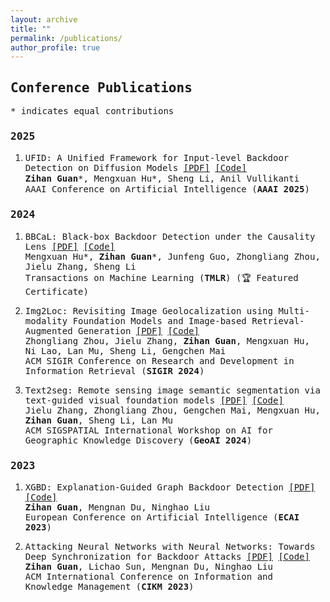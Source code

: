 ```yaml
---
layout: archive
title: ""
permalink: /publications/
author_profile: true
---
```

## <span style="font-family: 'Monaco', 'Consolas', 'Lucida Console', monospace; ;"> Conference Publications </span>
<span style="font-family: 'Monaco', 'Consolas', 'Lucida Console', monospace; font-size: 14px;"> \* indicates equal contributions </span>

### <span style="font-family: 'Monaco', 'Consolas', 'Lucida Console', monospace;">2025 </span>
1. <span style="font-family: 'Monaco', 'Consolas', 'Lucida Console', monospace; font-size: 14px;"> UFID: A Unified Framework for Input-level Backdoor Detection on Diffusion Models [\[PDF\]](https://arxiv.org/abs/2404.01101) [\[Code\]](https://github.com/GuanZihan/official_UFID) </span> <br>
<span style="font-family: 'Monaco', 'Consolas', 'Lucida Console', monospace; font-size: 14px;"> **Zihan Guan**\*, Mengxuan Hu\*, Sheng Li, Anil Vullikanti </span> <br>
<span style="font-family: 'Monaco', 'Consolas', 'Lucida Console', monospace; font-size: 14px;"> AAAI Conference on Artificial Intelligence (**AAAI 2025**) </span>

### <span style="font-family: 'Monaco', 'Consolas', 'Lucida Console', monospace;">2024 </span>
1. <span style="font-family: 'Monaco', 'Consolas', 'Lucida Console', monospace; font-size: 14px;"> BBCaL: Black-box Backdoor Detection under the Causality Lens [\[PDF\]](https://openreview.net/forum?id=HZi9PfLwMn) [\[Code\]](https://github.com/GuanZihan/BBCaL) </span> <br>
<span style="font-family: 'Monaco', 'Consolas', 'Lucida Console', monospace; font-size: 14px;"> Mengxuan Hu\*, **Zihan Guan**\*, Junfeng Guo, Zhongliang Zhou, Jielu Zhang, Sheng Li </span> <br>
<span style="font-family: 'Monaco', 'Consolas', 'Lucida Console', monospace; font-size: 14px;"> Transactions on Machine Learning (**TMLR**) (🏆 Featured Certificate) </span>

2. <span style="font-family: 'Monaco', 'Consolas', 'Lucida Console', monospace; font-size: 14px;">Img2Loc: Revisiting Image Geolocalization using Multi-modality Foundation Models and Image-based Retrieval-Augmented Generation [\[PDF\]](https://dl.acm.org/doi/abs/10.1145/3626772.3657673) [\[Code\]](https://github.com/Douglas2Code/Img2Loc) </span> <br>
<span style="font-family: 'Monaco', 'Consolas', 'Lucida Console', monospace; font-size: 14px;">Zhongliang Zhou, Jielu Zhang, **Zihan Guan**, Mengxuan Hu, Ni Lao, Lan Mu, Sheng Li, Gengchen Mai </span> <br>
<span style="font-family: 'Monaco', 'Consolas', 'Lucida Console', monospace; font-size: 14px;"> ACM SIGIR Conference on Research and Development in Information Retrieval (**SIGIR 2024**)</span>

3. <span style="font-family: 'Monaco', 'Consolas', 'Lucida Console', monospace; font-size: 14px;">Text2seg: Remote sensing image semantic segmentation via text-guided visual foundation models [\[PDF\]](https://dl.acm.org/doi/abs/10.1145/3687123.3698287) [\[Code\]](https://github.com/Douglas2Code/Text2Seg) </span><br>
<span style="font-family: 'Monaco', 'Consolas', 'Lucida Console', monospace; font-size: 14px;">Jielu Zhang, Zhongliang Zhou, Gengchen Mai, Mengxuan Hu, **Zihan Guan**, Sheng Li, Lan Mu </span><br>
<span style="font-family: 'Monaco', 'Consolas', 'Lucida Console', monospace; font-size: 14px;">ACM SIGSPATIAL International Workshop on AI for Geographic Knowledge Discovery (**GeoAI 2024**)</span>

### <span style="font-family: 'Monaco', 'Consolas', 'Lucida Console', monospace;">2023 </span>
1. <span style="font-family: 'Monaco', 'Consolas', 'Lucida Console', monospace; font-size: 14px;">XGBD: Explanation-Guided Graph Backdoor Detection [\[PDF\]](https://arxiv.org/abs/2308.04406)[\[Code\]](https://github.com/GuanZihan/GNN_backdoor_detection) <br>
**Zihan Guan**, Mengnan Du, Ninghao Liu </span> <br>
<span style="font-family: 'Monaco', 'Consolas', 'Lucida Console', monospace; font-size: 14px;">European Conference on Artificial Intelligence (**ECAI 2023**) </span>

2. <span style="font-family: 'Monaco', 'Consolas', 'Lucida Console', monospace; font-size: 14px;">Attacking Neural Networks with Neural Networks: Towards Deep Synchronization for Backdoor Attacks [\[PDF\]](https://dl.acm.org/doi/abs/10.1145/3583780.3614784) [\[Code\]](https://github.com/GuanZihan/Deep-Backdoor-Attack)</span> <br>
<span style="font-family: 'Monaco', 'Consolas', 'Lucida Console', monospace; font-size: 14px;">**Zihan Guan**, Lichao Sun, Mengnan Du, Ninghao Liu</span><br>
<span style="font-family: 'Monaco', 'Consolas', 'Lucida Console', monospace; font-size: 14px;">ACM International Conference on Information and Knowledge Management (**CIKM 2023**)</span>